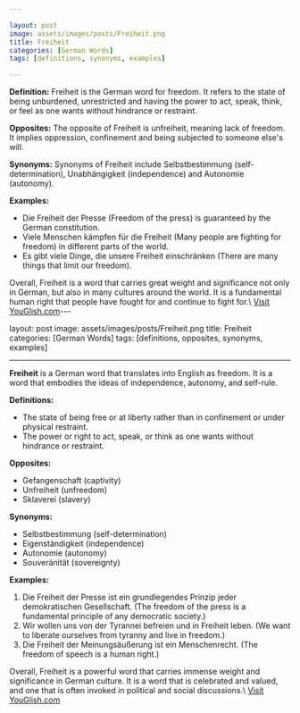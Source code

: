```yaml
---

layout: post
image: assets/images/posts/Freiheit.png
title: Freiheit
categories: [German Words]
tags: [definitions, synonyms, examples]

---
```


**Definition:** Freiheit is the German word for freedom. It refers to the state of being unburdened, unrestricted and having the power to act, speak, think, or feel as one wants without hindrance or restraint.

**Opposites:** The opposite of Freiheit is unfreiheit, meaning lack of freedom. It implies oppression, confinement and being subjected to someone else's will.

**Synonyms:** Synonyms of Freiheit include Selbstbestimmung (self-determination), Unabhängigkeit (independence) and Autonomie (autonomy).

**Examples:**

- Die Freiheit der Presse (Freedom of the press) is guaranteed by the German constitution.
- Viele Menschen kämpfen für die Freiheit (Many people are fighting for freedom) in different parts of the world.
- Es gibt viele Dinge, die unsere Freiheit einschränken (There are many things that limit our freedom).

Overall, Freiheit is a word that carries great weight and significance not only in German, but also in many cultures around the world. It is a fundamental human right that people have fought for and continue to fight for.\ <a id="yg-widget-0" class="youglish-widget" data-query="Freiheit" data-lang="german" data-components="8412" data-auto-start="0" data-bkg-color="theme_light" data-title="How%20to%20pronounce%20Freiheit%20in%20German"  rel="nofollow" href="https://youglish.com">Visit YouGlish.com</a><script async src="https://youglish.com/public/emb/widget.js" charset="utf-8"></script>---

layout: post
image: assets/images/posts/Freiheit.png
title: Freiheit
categories: [German Words]
tags: [definitions, opposites, synonyms, examples]

---

**Freiheit** is a German word that translates into English as freedom. It is a word that embodies the ideas of independence, autonomy, and self-rule. 

**Definitions:**

- The state of being free or at liberty rather than in confinement or under physical restraint.
- The power or right to act, speak, or think as one wants without hindrance or restraint.

**Opposites:**

- Gefangenschaft (captivity)
- Unfreiheit (unfreedom)
- Sklaverei (slavery)

**Synonyms:**

- Selbstbestimmung (self-determination)
- Eigenständigkeit (independence)
- Autonomie (autonomy)
- Souveränität (sovereignty)

**Examples:**

1. Die Freiheit der Presse ist ein grundlegendes Prinzip jeder demokratischen Gesellschaft. (The freedom of the press is a fundamental principle of any democratic society.)
2. Wir wollen uns von der Tyrannei befreien und in Freiheit leben. (We want to liberate ourselves from tyranny and live in freedom.)
3. Die Freiheit der Meinungsäußerung ist ein Menschenrecht. (The freedom of speech is a human right.) 

Overall, Freiheit is a powerful word that carries immense weight and significance in German culture. It is a word that is celebrated and valued, and one that is often invoked in political and social discussions.\ <a id="yg-widget-0" class="youglish-widget" data-query="Freiheit" data-lang="german" data-components="8412" data-auto-start="0" data-bkg-color="theme_light" data-title="How%20to%20pronounce%20Freiheit%20in%20German"  rel="nofollow" href="https://youglish.com">Visit YouGlish.com</a><script async src="https://youglish.com/public/emb/widget.js" charset="utf-8"></script>